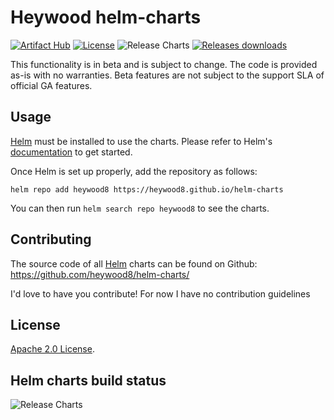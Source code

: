 # Heywood helm-charts

[![Artifact Hub](https://img.shields.io/endpoint?url=https://artifacthub.io/badge/repository/heywood8)](https://artifacthub.io/packages/search?org=heywood8&cncf=true) [![License](https://img.shields.io/badge/License-Apache%202.0-blue.svg)](https://opensource.org/licenses/Apache-2.0) ![Release Charts](https://github.com/heywood8/helm-charts/workflows/Release%20Charts/badge.svg?branch=main) [![Releases downloads](https://img.shields.io/github/downloads/heywood8/helm-charts/total.svg)](https://github.com/heywood8/helm-charts/releases)

This functionality is in beta and is subject to change. The code is provided as-is with no warranties. Beta features are not subject to the support SLA of official GA features.

## Usage

[Helm](https://helm.sh) must be installed to use the charts.
Please refer to Helm's [documentation](https://helm.sh/docs/) to get started.

Once Helm is set up properly, add the repository as follows:

```console
helm repo add heywood8 https://heywood8.github.io/helm-charts
```

You can then run `helm search repo heywood8` to see the charts.

## Contributing

The source code of all [Helm](https://helm.sh) charts can be found on Github: <https://github.com/heywood8/helm-charts/>

<!-- Keep full URL links to repo files because this README syncs from main to gh-pages.  -->
I'd love to have you contribute! For now I have no contribution guidelines

## License

<!-- Keep full URL links to repo files because this README syncs from main to gh-pages.  -->
[Apache 2.0 License](https://github.com/prometheus-community/helm-charts/blob/main/LICENSE).

## Helm charts build status

![Release Charts](https://github.com/heywood8/helm-charts/workflows/Release%20Charts/badge.svg?branch=main)
